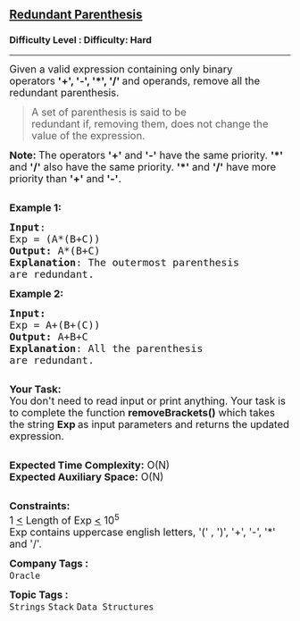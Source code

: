 <h2><a href="https://www.geeksforgeeks.org/problems/redundant-parenthesis--170647/1?page=6&category=Stack,Queue&sortBy=difficulty">Redundant Parenthesis</a></h2><h3>Difficulty Level : Difficulty: Hard</h3><hr><div class="problems_problem_content__Xm_eO"><p><span style="font-size: 18px;">Given a valid expression containing only binary operators&nbsp;<strong>'+', '-', '*', '/' </strong>and operands,&nbsp;remove all the redundant parenthesis.</span></p>
<blockquote>
<p><span style="font-size: 18px;">A set of parenthesis is said to be redundant&nbsp;if,&nbsp;removing them, does not change the value of the expression.</span></p>
</blockquote>
<p><span style="font-size: 18px;"><strong>Note: </strong>The operators&nbsp;<strong>'+'</strong> and <strong>'-'</strong> have the same priority. <strong>'*'</strong> and <strong>'/'</strong> also have the same priority. <strong>'*'</strong> and <strong>'/'</strong> have more priority than <strong>'+'</strong> and <strong>'-'</strong>.</span></p>
<p><br><span style="font-size: 18px;"><strong>Example 1:</strong></span></p>
<pre><span style="font-size: 18px;"><strong>Input</strong>:
Exp = (A*(B+C))
<strong>Output:</strong>&nbsp;A*(B+C)
<strong>Explanation</strong>: The outermost parenthesis
are redundant.</span>
</pre>
<p><span style="font-size: 18px;"><strong>Example 2:</strong></span></p>
<pre><span style="font-size: 18px;"><strong>Input:</strong>
Exp = A+(B+(C))
<strong>Output:&nbsp;</strong>A+B+C
<strong>Explanation</strong>: All the parenthesis
are redundant.</span></pre>
<p><br><span style="font-size: 18px;"><strong>Your Task:&nbsp;&nbsp;</strong><br>You don't need to read input or print anything. Your task is to complete the function&nbsp;<strong>removeBrackets()</strong>&nbsp;which takes the string <strong>Exp&nbsp;</strong>as input parameters&nbsp;and returns the updated expression.</span></p>
<p><br><span style="font-size: 18px;"><strong>Expected Time Complexity:</strong> O(N)<br><strong>Expected Auxiliary Space:</strong> O(N)</span></p>
<p><br><span style="font-size: 18px;"><strong>Constraints:</strong><br>1 <u>&lt;</u> Length of Exp <u>&lt;</u>&nbsp;10<sup>5</sup><br>Exp contains uppercase english letters, '(' , ')', '+', '-', '*' and '/'.</span></p></div><p><span style=font-size:18px><strong>Company Tags : </strong><br><code>Oracle</code>&nbsp;<br><p><span style=font-size:18px><strong>Topic Tags : </strong><br><code>Strings</code>&nbsp;<code>Stack</code>&nbsp;<code>Data Structures</code>&nbsp;